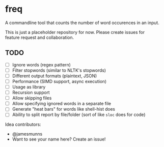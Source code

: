 # freq

A commandline tool that counts the number of word occurences in an input.

This is just a placeholder repository for now.
Please create issues for feature request and collaboration.

## TODO

* [ ] Ignore words (regex pattern)
* [ ] Filter stopwords (similar to NLTK's stopwords)
* [ ] Different output formats (plaintext, JSON)
* [ ] Performance (SIMD support, async execution)
* [ ] Usage as library
* [ ] Recursion support
* [ ] Allow skipping files
* [ ] Allow specifying ignored words in a separate file
* [ ] Generate "heat bars" for words like shell-hist does
* [ ] Ability to split report by file/folder (sort of like `sloc` does for code)

Idea contributors: 

* @jamesmunns
* Want to see your name here? Create an issue!
